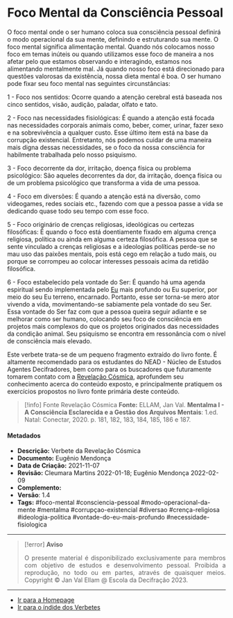 # Foco Mental da Consciência Pessoal

O foco mental onde o ser humano coloca sua consciência pessoal definirá o modo operacional da sua mente, definindo e estruturando sua mente. O foco mental significa alimentação mental. Quando nós colocamos nosso foco em temas inúteis ou quando utilizamos esse foco de maneira a nos afetar pelo que estamos observando e interagindo, estamos nos alimentando mentalmente mal. Já quando nosso foco está direcionado para questões valorosas da existência, nossa dieta mental é boa. O ser humano pode fixar seu foco mental nas seguintes circunstâncias: 

1 - Foco nos sentidos: Ocorre quando a atenção cerebral está baseada nos cinco sentidos, visão, audição, paladar, olfato e tato. 

2 - Foco nas necessidades fisiológicas: É quando a atenção está focada nas necessidades corporais animais como, beber, comer, urinar, fazer sexo e na sobrevivência a qualquer custo. Esse último item está na base da corrupção existencial. Entretanto, nós podemos cuidar de uma maneira mais digna dessas necessidades, se o foco da nossa consciência for habilmente trabalhada pelo nosso psiquismo. 

3 - Foco decorrente da dor, irritação, doença física ou problema psicológico: São aqueles decorrentes da dor, da irritação, doença física ou de um problema psicológico que transforma a vida de uma pessoa.

4 - Foco em diversões: É quando a atenção está na diversão, como videogames, redes sociais etc., fazendo com que a pessoa passe a vida se dedicando quase todo seu tempo com esse foco. 

5 - Foco originário de crenças religiosas, ideológicas ou certezas filosóficas: É quando o foco está doentiamente fixado em alguma crença religiosa, política ou ainda em alguma certeza filosófica. A pessoa que se sente vinculado a crenças religiosas e a ideologias políticas perde-se no mau uso das paixões mentais, pois está cego em relação a tudo mais, ou porque se corrompeu ao colocar interesses pessoais acima da retidão filosófica. 

6 - Foco estabelecido pela vontade do Ser: É quando há uma agenda espiritual sendo implementada pelo [Eu](EU.md) mais profundo ou Eu superior, por meio do seu Eu terreno, encarnado. Portanto, esse ser torna-se mero ator vivendo a vida, movimentando-se sabiamente pela vontade do seu Ser. Essa vontade do Ser faz com que a pessoa queira seguir adiante e se melhorar como ser humano, colocando seu foco de consciência em projetos mais complexos do que os projetos originados das necessidades da condição animal. Seu psiquismo se encontra em ressonância com o nível de consciência mais elevado. 

Este verbete trata-se de um pequeno fragmento extraído do livro fonte. É altamente recomendado para os estudantes do NEAD - Núcleo de Estudos Agentes Decifradores, bem como para os buscadores que futuramente tomarem contato com a [Revelação Cósmica](Revelação%20Cósmica.md), aprofundem seu conhecimento acerca do conteúdo exposto, e principalmente pratiquem os exercícios propostos no livro fonte primária deste conteúdo. 

> [!info] Fonte Revelação Cósmica
> **Fonte:** ELLAM, Jan Val. **Mentalma I - A Consciência Esclarecida e a Gestão dos Arquivos Mentais**: 1.ed. Natal: Conectar, 2020. p. 181, 182, 183, 184, 185, 186 e 187.

#### Metadados

- **Descrição:** Verbete da Revelação Cósmica
- **Documento:** Eugênio Mendonça
- **Data de Criação:** 2021-11-07
- **Revisão:** Cleumara Martins 2022-01-18; Eugênio Mendonça 2022-02-09
- **Complemento:** 
- **Versão**: 1.4
- **Tags:** #foco-mental #consciencia-pessoal #modo-operacional-da-mente #mentalma #corrupçao-existencial #diversao #crença-religiosa #ideologia-politica #vontade-do-eu-mais-profundo #necessidade-fisiologica

---
> [!error] **Aviso**
> <p align="justify">O presente material é disponibilizado exclusivamente para membros com objetivo de estudos e desenvolvimento pessoal. Proibida a reprodução, no todo ou em partes, através de quaisquer meios. Copyright © Jan Val Ellam @ Escola da Decifração 2023. </p>

---
- [Ir para a Homepage](Homepage.canvas)
- [Ir para o índide dos Verbetes](ÍNDIDE%20GERAL%20DOS%20VERBETES.canvas)
